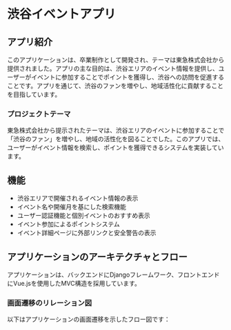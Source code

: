 # 渋谷イベントアプリ

## アプリ紹介
このアプリケーションは、卒業制作として開発され、テーマは東急株式会社から提供されました。アプリの主な目的は、渋谷エリアのイベント情報を提供し、ユーザーがイベントに参加することでポイントを獲得し、渋谷への訪問を促進することです。アプリを通じて、渋谷のファンを増やし、地域活性化に貢献することを目指しています。

### プロジェクトテーマ
東急株式会社から提示されたテーマは、渋谷エリアのイベントに参加することで「渋谷のファン」を増やし、地域の活性化を図ることでした。このアプリでは、ユーザーがイベント情報を検索し、ポイントを獲得できるシステムを実装しています。

## 機能
- 渋谷エリアで開催されるイベント情報の表示
- イベント名や開催月を基にした検索機能
- ユーザー認証機能と個別イベントのおすすめ表示
- イベント参加によるポイントシステム
- イベント詳細ページに外部リンクと安全警告の表示

## アプリケーションのアーキテクチャとフロー
アプリケーションは、バックエンドにDjangoフレームワーク、フロントエンドにVue.jsを使用したMVC構造を採用しています。

### 画面遷移のリレーション図
以下はアプリケーションの画面遷移を示したフロー図です：
